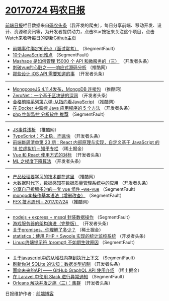 # [20170724 码农日报](https://toutiao.qdkfweb.cn/date/2017/07/24)

[前端日报](https://qdkfweb.cn/c/news)栏目数据来自[码农头条](https://toutiao.qdkfweb.cn/)（我开发的爬虫），每日分享前端、移动开发、设计、资源和资讯等，为开发者提供动力，点击Star按钮来关注这个项目，点击Watch来收听每日的更新[Github主页](https://github.com/kujian/frontendDaily)
* [前端事件绑定知识点（面试常考）](https://toutiao.qdkfweb.cn/45459.html) （SegmentFault）
* [10个JavaScript难点](https://toutiao.qdkfweb.cn/45454.html) （SegmentFault）
* [Mashape 是如何管理 15000 个 API 和微服务的（三）](https://toutiao.qdkfweb.cn/45382.html) （开发者头条）
* [刺破vue的心脏之——响应式源码分析](https://toutiao.qdkfweb.cn/45480.html) （推酷网）
* [那些设计 iOS API 需要知道的事](https://toutiao.qdkfweb.cn/45393.html) （开发者头条）

***
* [MongooseJS 4.11.4发布，MongoDB 连接包](https://toutiao.qdkfweb.cn/45481.html) （推酷网）
* [ZeroNet：一个基于区块链的深网](https://toutiao.qdkfweb.cn/45380.html) （开发者头条）
* [合格前端系列第六弹-从指向看JavaScript](https://toutiao.qdkfweb.cn/45482.html) （推酷网）
* [在 Docker 中监控 Java 应用程序的 5 个方法](https://toutiao.qdkfweb.cn/45381.html) （开发者头条）
* [php 性能监控 分析软件 推荐](https://toutiao.qdkfweb.cn/45458.html) （SegmentFault）

***
* [JS事件浅析](https://toutiao.qdkfweb.cn/45473.html) （推酷网）
* [TypeScript：不止稳，而且快](https://toutiao.qdkfweb.cn/45372.html) （开发者头条）
* [前端每周清单第 23 期：React 内部原理与实现，自定义基于 JavaScript 的 16 位虚拟机 &#8211; 知乎专栏](https://toutiao.qdkfweb.cn/45428.html) （稀土掘金）
* [Vue 和 React 使用方式的对标](https://toutiao.qdkfweb.cn/45383.html) （开发者头条）
* [ML 之梯度下降算法](https://toutiao.qdkfweb.cn/45384.html) （开发者头条）

***
* [产品经理要学习的技术都在这里](https://toutiao.qdkfweb.cn/45476.html) （推酷网）
* [大数据时代下，数据感知在数据质量管理系统中的应用](https://toutiao.qdkfweb.cn/45386.html) （开发者头条）
* [分享自己折腾多时的一套 vue 组件 &#8211;we-vue](https://toutiao.qdkfweb.cn/45463.html) （SegmentFault）
* [mongodb操作基本语法（增删改查）](https://toutiao.qdkfweb.cn/45464.html) （SegmentFault）
* [FEX 技术周刊 &#8211; 2017/07/24](https://toutiao.qdkfweb.cn/45478.html) （推酷网）

***
* [nodejs + express + mssql 封装数据操作](https://toutiao.qdkfweb.cn/45465.html) （SegmentFault）
* [游戏服务器的架构演进（完整版）](https://toutiao.qdkfweb.cn/45368.html) （开发者头条）
* [关于promises，你理解了多少？](https://toutiao.qdkfweb.cn/45424.html) （稀土掘金）
* [statistics：使用 PHP + Swoole 实现的统计监控系统](https://toutiao.qdkfweb.cn/45379.html) （开发者头条）
* [Linux:终端提示符 (prompt) 不如期生效原因](https://toutiao.qdkfweb.cn/45456.html) （SegmentFault）

***
* [关于javascript中的从堆栈内存到执行上下文](https://toutiao.qdkfweb.cn/45467.html) （SegmentFault）
* [刷新你对 SQLite 的认知：数据类型机制](https://toutiao.qdkfweb.cn/45369.html) （开发者头条）
* [面向未来的API —— GitHub GraphQL API 使用介绍](https://toutiao.qdkfweb.cn/45425.html) （稀土掘金）
* [在 Laravel 中使用 Slack 进行异常通知](https://toutiao.qdkfweb.cn/45457.html) （SegmentFault）
* [Orleans 解决并发之痛（三）：集群](https://toutiao.qdkfweb.cn/45394.html) （开发者头条）

日报维护作者：[前端博客](https://qdkfweb.cn/) 